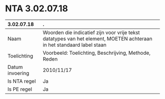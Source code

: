 # NTA 3.02.07.18

 3.02.07.18 | . 
 :--- | :--- 
 Naam | Woorden die indicatief zijn voor vrije tekst datatypes van het element, MOETEN achteraan in het standaard label staan 
 Toelichting | Voorbeeld: Toelichting, Beschrijving, Methode, Reden 
 Datum invoering | 2010/11/17 
 Is NTA regel | Ja 
 Is PE regel | Ja 
